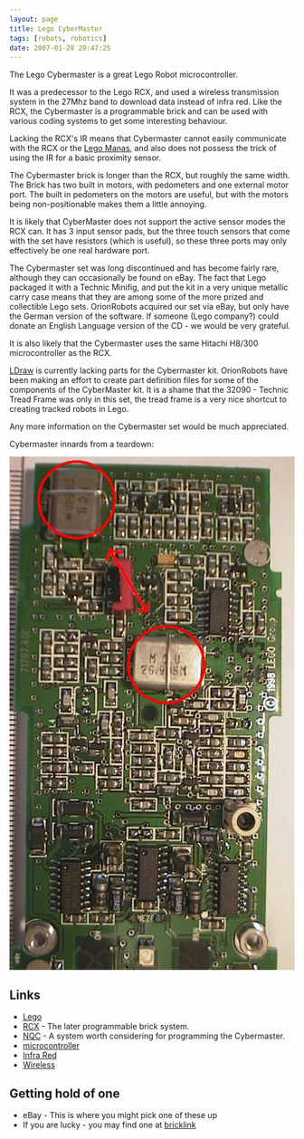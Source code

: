 ```yaml
---
layout: page
title: Lego CyberMaster
tags: [robots, robotics]
date: 2007-01-28 20:47:25
---
```

The Lego Cybermaster is a great Lego Robot microcontroller.

It was a predecessor to the Lego RCX, and used a wireless transmission system in the 27Mhz band to download data instead of infra red. Like the RCX, the Cybermaster is a programmable brick and can be used with various coding systems to get some interesting behaviour.

Lacking the RCX's IR means that Cybermaster cannot easily communicate with the RCX or the <a href="/wiki/lego_manas.html" title="Remote control Lego robot-like kits">Lego Manas</a>, and also does not possess the trick of using the IR for a basic proximity sensor.

The Cybermaster brick is longer than the RCX, but roughly the same width. The Brick has two built in motors, with pedometers and one external motor port. The built in pedometers on the motors are useful, but with the motors being non-positionable makes them a little annoying.

It is likely that CyberMaster does not support the active sensor modes the RCX can. It has 3 input sensor pads, but the three touch sensors that come with the set have resistors (which is useful), so these three ports may only effectively be one real hardware port.

The Cybermaster set was long discontinued and has become fairly rare, although they can occasionally be found on eBay. The fact that Lego packaged it with a Technic Minifig, and put the kit in a very unique metallic carry case means that they are among some of the more prized and collectible Lego sets. OrionRobots acquired our set via eBay, but only have the German version of the software. If someone (Lego company?) could donate an English Language version of the CD - we would be very grateful.

It is also likely that the Cybermaster uses the same Hitachi H8/300 microcontroller as the RCX.

<a href="/wiki/ldraw_system" title="The LDraw Lego CAD System">LDraw</a> is currently lacking parts for the Cybermaster kit. OrionRobots have been making an effort to create part definition files for some of the components of the CyberMaster kit. It is a shame that the 32090 - Technic Tread Frame was only in this set, the tread frame is a very nice shortcut to creating tracked robots in Lego.

Any more information on the Cybermaster set would be much appreciated.

Cybermaster innards from a teardown:

<img class="img-responsive" src="/galleries/gallery-1-common-images/30-cybermaster-innards.jpg" />

## Links

* <a href="/wiki/lego.html" title="The best known construction toy">Lego</a>
* <a href="/wiki/rcx.html" title="The Lego Robot Command Explorer">RCX</a> - The later programmable brick system.
* <a href="/wiki/nqc.html" title="Not Quite C - A Lego PBrick Programming Language">NQC</a> - A system worth considering for programming the Cybermaster.
* <a href="/wiki/microcontroller.html" title="A programmable digital controller (or ">microcontroller</a>
* <a href="/wiki/infra_red.html" title="A type of EM radiation commonly used for digital communications">Infra Red</a>
* <a href="/wiki/wireless.html" title="Wireless">Wireless</a>

## Getting hold of one

* eBay - This is where you might pick one of these up
* If you are lucky - you may find one at <a href="/wiki/bricklink.html" title="Lego Trading Commnity">bricklink</a>
